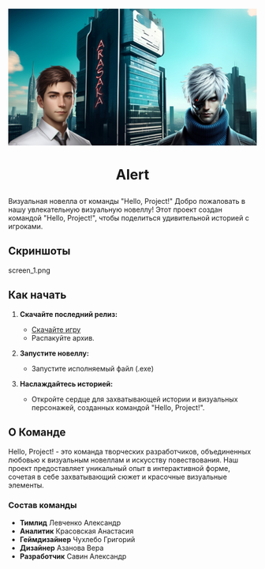 ![cover](readme_image.png)

# <p align="center">Alert</p>

Визуальная новелла от команды "Hello, Project!"
Добро пожаловать в нашу увлекательную визуальную новеллу! Этот проект создан командой "Hello, Project!", чтобы поделиться удивительной историей с игроками.

## Скриншоты
screen_1.png
## Как начать

1. **Скачайте последний релиз:**
   - [Скачайте игру](https://github.com/LicoriceAlex/Alert/releases/tag/latest)
   - Распакуйте архив.

2. **Запустите новеллу:**
   - Запустите исполняемый файл (.exe)

3. **Наслаждайтесь историей:**
   - Откройте сердце для захватывающей истории и визуальных персонажей, созданных командой "Hello, Project!".

## О Команде
Hello, Project! - это команда творческих разработчиков, объединенных любовью к визуальным новеллам и искусству повествования. Наш проект предоставляет уникальный опыт в интерактивной форме, сочетая в себе захватывающий сюжет и красочные визуальные элементы.
### Состав команды
   - **Тимлид** Левченко Александр
   - **Аналитик** Красовская Анастасия
   - **Геймдизайнер** Чухлебо Григорий
   - **Дизайнер** Азанова Вера
   - **Разработчик** Савин Александр

